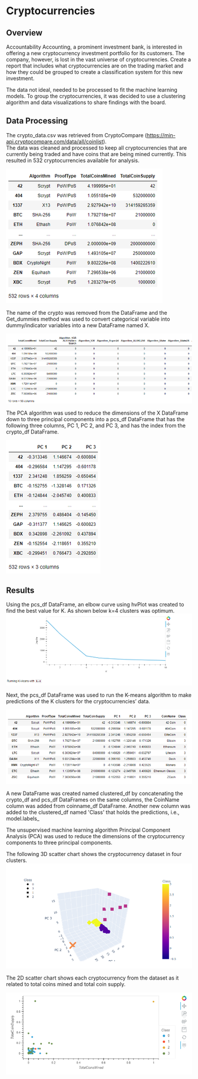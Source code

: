 # Cryptocurrencies

## Overview
Accountability Accounting, a prominent investment bank, is interested in offering a new cryptocurrency investment portfolio for its customers. The company, however, is lost in the vast universe of cryptocurrencies. Create a report that includes what cryptocurrencies are on the trading market and how they could be grouped to create a classification system for this new investment.

The data not ideal, needed to be processed to fit the machine learning models. To group the cryptocurrencies, it was decided to use a clustering algorithm and data visualizations to share findings with the board.

## Data Processing
The crypto_data.csv was retrieved from CryptoCompare (https://min-api.cryptocompare.com/data/all/coinlist).  
The data was cleaned and processed to keep all cryptocurrencies that are currently being traded and have coins that are being mined currently.
This resulted in 532 cryptocurrencies available for analysis.

![D1-1](https://github.com/ASCHEET/Cryptocurrencies/blob/main/Resources/D1-1.png?raw=true)

The name of the crypto was removed from the DataFrame and the Get_dummies method was used to convert categorical variable into dummy/indicator variables into a new DataFrame named X.

![D1-3](https://github.com/ASCHEET/Cryptocurrencies/blob/main/Resources/D1-3.png?raw=true)

The PCA algorithm was used to reduce the dimensions of the X DataFrame down to three principal components into a pcs_df DataFrame that has the following three columns, PC 1, PC 2, and PC 3, and has the index from the crypto_df DataFrame.

![D2-1](https://github.com/ASCHEET/Cryptocurrencies/blob/main/Resources/D2-1.png?raw=true)

## Results
Using the pcs_df DataFrame, an elbow curve using hvPlot was created to find the best value for K.  As shown below k=4 clusters was optimum.
![D3-1](https://github.com/ASCHEET/Cryptocurrencies/blob/main/Resources/D3-1.png?raw=true)

Next, the pcs_df DataFrame was used to run the K-means algorithm to make predictions of the K clusters for the cryptocurrencies’ data.

![D3-2](https://github.com/ASCHEET/Cryptocurrencies/blob/main/Resources/D3-2.png?raw=true)

A new DataFrame was created named clustered_df by concatenating the crypto_df and pcs_df DataFrames on the same columns, the CoinName column was added from coinname_df DataFrame. Another new column was added to the clustered_df named 'Class' that holds the predictions, i.e., model.labels_

The unsupervised machine learning algorithm Principal Component Analysis (PCA) was used to reduce the dimensions of the cryptocurrency components to three principal components.  

The following 3D scatter chart shows the cryptocurrency dataset in four clusters.
![D4-1](https://github.com/ASCHEET/Cryptocurrencies/blob/main/Resources/D4-1.png?raw=true)

The 2D scatter chart shows each cryptocurrency from the dataset as it related to total coins mined and total coin supply.

![D4-4](https://github.com/ASCHEET/Cryptocurrencies/blob/main/Resources/D4-4.png?raw=true)














